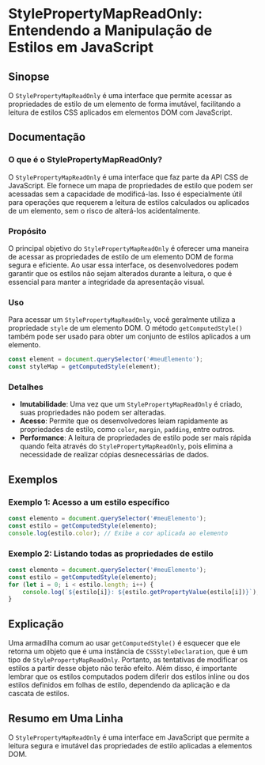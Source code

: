 <!--
Meta Description: # StylePropertyMapReadOnly: Entendendo a Manipulação de Estilos em JavaScript ## Sinopse O `StylePropertyMapReadOnly` é uma interface que permite aces...
Meta Keywords: estilo, que, stylepropertymapreadonly, estilos, elemento
-->

# StylePropertyMapReadOnly: Entendendo a Manipulação de Estilos em JavaScript

## Sinopse
O `StylePropertyMapReadOnly` é uma interface que permite acessar as propriedades de estilo de um elemento de forma imutável, facilitando a leitura de estilos CSS aplicados em elementos DOM com JavaScript.

## Documentação
### O que é o StylePropertyMapReadOnly?
O `StylePropertyMapReadOnly` é uma interface que faz parte da API CSS de JavaScript. Ele fornece um mapa de propriedades de estilo que podem ser acessadas sem a capacidade de modificá-las. Isso é especialmente útil para operações que requerem a leitura de estilos calculados ou aplicados de um elemento, sem o risco de alterá-los acidentalmente.

### Propósito
O principal objetivo do `StylePropertyMapReadOnly` é oferecer uma maneira de acessar as propriedades de estilo de um elemento DOM de forma segura e eficiente. Ao usar essa interface, os desenvolvedores podem garantir que os estilos não sejam alterados durante a leitura, o que é essencial para manter a integridade da apresentação visual.

### Uso
Para acessar um `StylePropertyMapReadOnly`, você geralmente utiliza a propriedade `style` de um elemento DOM. O método `getComputedStyle()` também pode ser usado para obter um conjunto de estilos aplicados a um elemento.

```javascript
const element = document.querySelector('#meuElemento');
const styleMap = getComputedStyle(element);
```

### Detalhes
- **Imutabilidade**: Uma vez que um `StylePropertyMapReadOnly` é criado, suas propriedades não podem ser alteradas.
- **Acesso**: Permite que os desenvolvedores leiam rapidamente as propriedades de estilo, como `color`, `margin`, `padding`, entre outros.
- **Performance**: A leitura de propriedades de estilo pode ser mais rápida quando feita através do `StylePropertyMapReadOnly`, pois elimina a necessidade de realizar cópias desnecessárias de dados.

## Exemplos
### Exemplo 1: Acesso a um estilo específico
```javascript
const elemento = document.querySelector('#meuElemento');
const estilo = getComputedStyle(elemento);
console.log(estilo.color); // Exibe a cor aplicada ao elemento
```

### Exemplo 2: Listando todas as propriedades de estilo
```javascript
const elemento = document.querySelector('#meuElemento');
const estilo = getComputedStyle(elemento);
for (let i = 0; i < estilo.length; i++) {
    console.log(`${estilo[i]}: ${estilo.getPropertyValue(estilo[i])}`);
}
```

## Explicação
Uma armadilha comum ao usar `getComputedStyle()` é esquecer que ele retorna um objeto que é uma instância de `CSSStyleDeclaration`, que é um tipo de `StylePropertyMapReadOnly`. Portanto, as tentativas de modificar os estilos a partir desse objeto não terão efeito. Além disso, é importante lembrar que os estilos computados podem diferir dos estilos inline ou dos estilos definidos em folhas de estilo, dependendo da aplicação e da cascata de estilos.

## Resumo em Uma Linha
O `StylePropertyMapReadOnly` é uma interface em JavaScript que permite a leitura segura e imutável das propriedades de estilo aplicadas a elementos DOM.